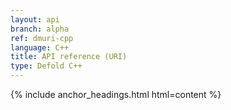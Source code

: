 ```yaml
---
layout: api
branch: alpha
ref: dmuri-cpp
language: C++
title: API reference (URI)
type: Defold C++
---
```

{% include anchor_headings.html html=content %}